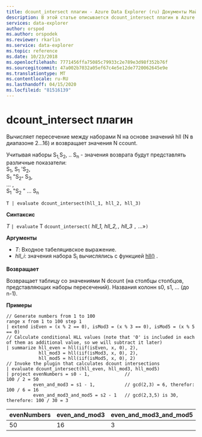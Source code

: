 ```yaml
---
title: dcount_intersect плагин - Azure Data Explorer (ru) Документы Майкрософт
description: В этой статье описывается dcount_intersect плагин в Azure Data Explorer.
services: data-explorer
author: orspod
ms.author: orspodek
ms.reviewer: rkarlin
ms.service: data-explorer
ms.topic: reference
ms.date: 10/23/2018
ms.openlocfilehash: 7771456ffa75085c79933c2e789e3d98f352b76f
ms.sourcegitcommit: 47a002b7032a05ef67c4e5e12de7720062645e9e
ms.translationtype: MT
ms.contentlocale: ru-RU
ms.lasthandoff: 04/15/2020
ms.locfileid: "81516139"
---
```

# <a name="dcount_intersect-plugin"></a>dcount_intersect плагин

Вычисляет пересечение между наборами N на основе значений hll (N в диапазоне 2...16) и возвращает значения N ccount.

Учитывая наборы S<sub>1,</sub>S<sub>2</sub>, .. S<sub>n</sub> - значения возврата будут представлять различные показатели:  
S<sub>1</sub>, S<sub>1</sub> 'S<sub>2</sub>,  
S<sub>1</sub> "S<sub>2"</sub> S<sub>3</sub>,  
... ,  
S<sub>1</sub> "S<sub>2</sub> " ... S<sub>n</sub>

    T | evaluate dcount_intersect(hll_1, hll_2, hll_3)

**Синтаксис**

*T* `| evaluate` T `dcount_intersect(` *hll_1,* *hll_2,*`,` *hll_3* `,` ...»`)`

**Аргументы**

* *T*: Входное табеляцивское выражение.
* *hll_i*: значения набора S<sub>i</sub> вычислялись с функцией [hll()](./hll-aggfunction.md) .

**Возвращает**

Возвращает таблицу со значениями N dcount (на столбцы столбцов, представляющих наборы пересечений).
Названия колонн s0, s1, ... (до n-1).

**Примеры**

```kusto
// Generate numbers from 1 to 100
range x from 1 to 100 step 1
| extend isEven = (x % 2 == 0), isMod3 = (x % 3 == 0), isMod5 = (x % 5 == 0)
// Calculate conditional HLL values (note that '0' is included in each of them as additional value, so we will subtract it later)
| summarize hll_even = hll(iif(isEven, x, 0), 2),
            hll_mod3 = hll(iif(isMod3, x, 0), 2),
            hll_mod5 = hll(iif(isMod5, x, 0), 2) 
// Invoke the plugin that calculates dcount intersections         
| evaluate dcount_intersect(hll_even, hll_mod3, hll_mod5)
| project evenNumbers = s0 - 1,             //                             100 / 2 = 50
          even_and_mod3 = s1 - 1,           // gcd(2,3) = 6, therefor:     100 / 6 = 16
          even_and_mod3_and_mod5 = s2 - 1   // gcd(2,3,5) is 30, therefore: 100 / 30 = 3 
```

|evenNumbers|even_and_mod3|even_and_mod3_and_mod5|
|---|---|---|
|50|16|3|